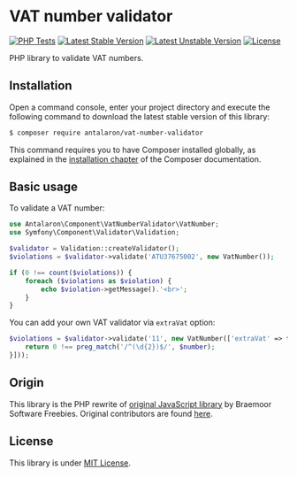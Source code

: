 VAT number validator
====================

[![PHP Tests](https://github.com/antalaron/vat-number-validator/actions/workflows/php.yml/badge.svg)](https://github.com/antalaron/vat-number-validator) [![Latest Stable Version](https://poser.pugx.org/antalaron/vat-number-validator/v/stable)](https://packagist.org/packages/antalaron/vat-number-validator) [![Latest Unstable Version](https://poser.pugx.org/antalaron/vat-number-validator/v/unstable)](https://packagist.org/packages/antalaron/vat-number-validator) [![License](https://poser.pugx.org/antalaron/vat-number-validator/license)](https://packagist.org/packages/antalaron/vat-number-validator)

PHP library to validate VAT numbers.

Installation
------------

Open a command console, enter your project directory and execute the
following command to download the latest stable version of this library:

```bash
$ composer require antalaron/vat-number-validator
```

This command requires you to have Composer installed globally, as explained
in the [installation chapter](https://getcomposer.org/doc/00-intro.md)
of the Composer documentation.

Basic usage
-----------

To validate a VAT number:

```php
use Antalaron\Component\VatNumberValidator\VatNumber;
use Symfony\Component\Validator\Validation;

$validator = Validation::createValidator();
$violations = $validator->validate('ATU37675002', new VatNumber());

if (0 !== count($violations)) {
    foreach ($violations as $violation) {
        echo $violation->getMessage().'<br>';
    }
}
```

You can add your own VAT validator via `extraVat` option:

```php
$violations = $validator->validate('11', new VatNumber(['extraVat' => function ($number) {
    return 0 !== preg_match('/^(\d{2})$/', $number);
}]));
```

Origin
------

This library is the PHP rewrite of [original JavaScript library](http://www.braemoor.co.uk/software/vat.shtml) by Braemoor Software
Freebies. Original contributors are found [here](http://www.braemoor.co.uk/software/vatupdates.shtml).

License
-------

This library is under [MIT License](http://opensource.org/licenses/mit-license.php).
